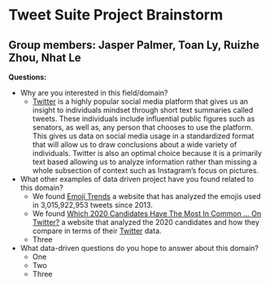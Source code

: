 # Tweet Suite Project Brainstorm
## Group members: Jasper Palmer, Toan Ly, Ruizhe Zhou, Nhat Le

**Questions:**

- Why are you interested in this field/domain?
  - [Twitter](https://twitter.com/) is a highly popular social media platform that gives us an insight to individuals mindset through short text summaries called tweets. These individuals include influential public figures such as senators, as well as, any person that chooses to use the platform. This gives us data on social media usage in a standardized format that will allow us to draw conclusions about a wide variety of individuals. Twitter is also an optimal choice because it is a primarily text based allowing us to analyze information rather than missing a whole subsection of context such as Instagram’s focus on pictures.
- What other examples of data driven project have you found related to this domain?
  - We found [Emoji Trends](https://emoji.enricmor.eu/) a website that has analyzed the emojis used in 3,015,922,953 tweets since 2013.
  - We found [Which 2020 Candidates Have The Most In Common … On Twitter?](https://fivethirtyeight.com/features/which-2020-candidates-have-the-most-in-common-on-twitter/) a website that analyzed the 2020 candidates and how they compare in terms of their [Twitter](https://twitter.com/) data.
  - Three
- What data-driven questions do you hope to answer about this domain?
  - One
  - Two
  - Three
